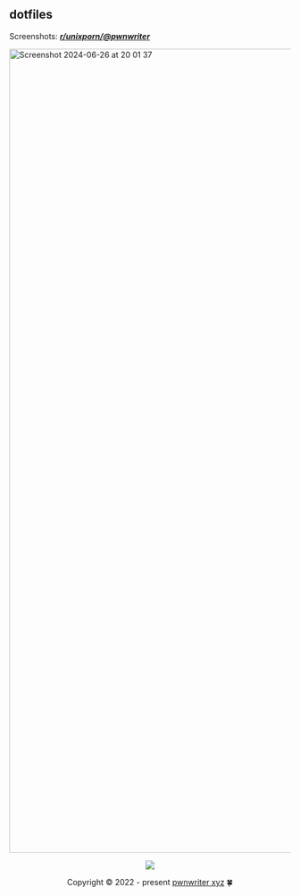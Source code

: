 ## dotfiles

Screenshots: [***r/unixporn/@pwnwriter***][porn]

<img width="1440" alt="Screenshot 2024-06-26 at 20 01 37" src="https://github.com/pwnwriter/nix/assets/90331517/ce511376-bd1e-4801-9fce-06d5c3ca636a">

<p align="center"><img src="https://raw.githubusercontent.com/catppuccin/catppuccin/main/assets/footers/gray0_ctp_on_line.svg?sanitize=true" /></p>
<p align="center">Copyright &copy; 2022 - present <a href="https://pwnwriter.xyz" target="_blank"> pwnwriter xyz<a> 🍀</a> 

[porn]: https://www.reddit.com/r/unixporn/search?q=author%3ANabeen0x01&sort=new&restrict_sr=on&t=all
